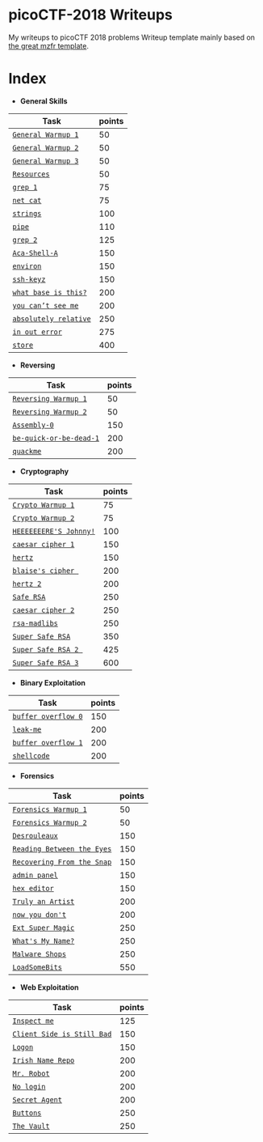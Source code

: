 # picoCTF-2018 Writeups

My writeups to picoCTF 2018 problems
Writeup template mainly based on [the great mzfr template](https://github.com/mzfr/ctf-writeups/tree/master/picoCTF-2018).

# Index

* __General Skills__

| Task                   | points |
|------------------------|--------|
| [`General Warmup 1`](General-Skills/General%20Warmup%201/)   | 50     |
| [`General Warmup 2`](General-Skills/General%20Warmup%202/)   | 50     |
| [`General Warmup 3`](General-Skills/General%20Warmup%203/)           | 50    |
| [`Resources`](General-Skills/Resources/)           | 50    |
| [`grep 1`](General-Skills/grep%201/)           | 75    |
| [`net cat`](General-Skills/net%20cat/)           | 75    |
| [`strings`](General-Skills/strings/)           | 100    |
| [`pipe`](General-Skills/pipe/)           | 110    |
| [`grep 2`](General-Skills/grep%202/)           | 125    |
| [`Aca-Shell-A`](General-Skills/Aca-Shell-A/)           | 150    |
| [`environ`](General-Skills/environ/)           | 150    |
| [`ssh-keyz`](General-Skills/ssh-keyz/)           | 150    |
| [`what base is this?`](General-Skills/what%20base%20is%20this?/)           | 200    |
| [`you can’t see me`](General-Skills/you%20can’t%20see%20me/)| 200    |
| [`absolutely relative`](General-Skills/absolutely%20relative/) | 250    |
| [`in out error`](General-Skills/in%20out%20error/)   | 275    |
| [`store`](General-Skills/store/)           | 400    |


*  __Reversing__

| Task                   | points |
|------------------------|--------|
| [`Reversing Warmup 1`](Reversing/Reversing_Warmup_1/)   | 50     |
| [`Reversing Warmup 2`](Reversing/Reversing_Warmup_2/)   | 50     |
| [`Assembly-0`](Reversing/Assembly-0/)           | 150    |
| [`be-quick-or-be-dead-1`](Reversing/be-quick-or-be-dead-1/)| 200    |
| [`quackme`](Reversing/quackme/)| 200    |

* __Cryptography__

| Task                   | points |
|------------------------|--------|
| [`Crypto Warmup 1`](Cryptography/Crypto%20Warmup%201/)     | 75     |
| [`Crypto Warmup 2`](Cryptography/Crypto%20Warmup%202/)      | 75     |
| [`HEEEEEEERE'S Johnny!`](Cryptography/HEEEEEEERE'S%20Johnny!/) | 100    |
| [`caesar cipher 1`](Cryptography/caesar%20cipher%201/)      | 150    |
| [`hertz`](Cryptography/hertz/)                | 150    |
| [`blaise's cipher `](Cryptography/blaise's%20cipher/)     | 200    |
| [`hertz 2`](Cryptography/hertz%202/)              | 200    |
| [`Safe RSA`](Cryptography/Safe%20RSA/)             | 250    |
| [`caesar cipher 2`](Cryptography/caesar%20cipher%202/)      | 250    |
| [`rsa-madlibs`](Cryptography/rsa-madlibs/)          | 250    |
| [`Super Safe RSA`](Cryptography/Super%20Safe%20RSA/)      | 350    |
| [`Super Safe RSA 2 `](Cryptography/Super%20Safe%20RSA%202/)    | 425    |
| [`Super Safe RSA 3`](Cryptography/Super%20Safe%20RSA%203/)    | 600    |

*  __Binary Exploitation__

| Task                   | points |
|------------------------|--------|
| [`buffer overflow 0`](Binary-Exploitation/buffer%20overflow%200/)    | 150    |
| [`leak-me`](Binary-Exploitation/leak-me/)              | 200    |
| [`buffer overflow 1`](Binary-Exploitation/buffer%20overflow%201/)    | 200   |
| [`shellcode`](Binary-Exploitation/shellcode/)    | 200   |

* __Forensics__

| Task                                                       | points |
|------------------------------------------------------------|--------|
| [`Forensics Warmup 1`](Forensics/Forensics%20Warmup%201/)      | 50    |
| [`Forensics Warmup 2`](Forensics/Forensics%20Warmup%202/)      | 50    |
| [`Desrouleaux`](Forensics/Desrouleaux%20/)              | 150    |
| [`Reading Between the Eyes`](Forensics/Reading%20Between%20the%20Eyes/)              | 150    |
| [`Recovering From the Snap`](Forensics/Recovering%20From%20the%20Snap/)              | 150    |
| [`admin panel`](Forensics/admin%20panel/)              | 150    |
| [`hex editor`](Forensics/hex%20editor/)           | 150    |
| [`Truly an Artist`](Forensics/Truly%20an%20Artist/)              | 200    |
| [`now you don't`](Forensics/now%20you%20don't%20/)              | 200    |
| [`Ext Super Magic`](Forensics/Ext%20Super%20Magic/)               | 250    |
| [`What's My Name?`](Forensics/What's%20My%20Name?/)              | 250    |
| [`Malware Shops`](Forensics/Malware%20Shops/)              | 250    |
| [`LoadSomeBits`](Forensics/LoadSomeBits/)              | 550    |


* __Web Exploitation__

| Task                                                       | points |
|------------------------------------------------------------|--------|
| [`Inspect me`](Web-Exploitation/Inspect%20me/)      | 125    |
| [`Client Side is Still Bad`](Web-Exploitation/Client%20Side%20is%20Still%20Bad/)      | 150    |
| [`Logon`](Web-Exploitation/Logon/)      | 150    |
| [`Irish Name Repo`](Web-Exploitation/Irish%20Name%20Repo/)      | 200    |
| [`Mr. Robot`](Web-Exploitation/Mr.%20Robots/)      | 200    |
| [`No login`](Web-Exploitation/No%20Login/)      | 200    |
| [`Secret Agent`](Web-Exploitation/Secret%20Agent/)      | 200    |
| [`Buttons`](Web-Exploitation/Buttons/)      | 250    |
| [`The Vault`](Web-Exploitation/The%20Vault/)      | 250    |
